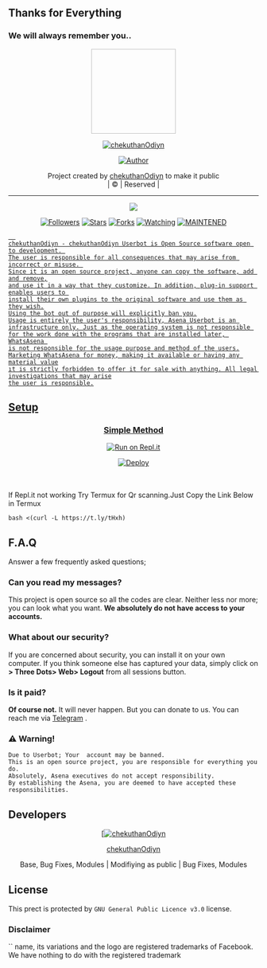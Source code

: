 ## Thanks for Everything 
### We will always remember you..

<div align="center">
  <img border-radius: 15px "https://github.com/VID-20211019-WA0002.mp4" width="170" height="170"/>
  <p align="center">
<a href="#"><img title="chekuthanOdiyn" src="https://img.shields.io/badge/chekuthanOdiyn-pink?colorA=%23ff0000&colorB=%23017e40&style=for-the-badge"></a>
</p>
  <p align="center">
<a href="https://github.com/chekuthanOdiyn"><img title="Author" src="https://img.shields.io/badge/Author-chekuthanOdiyn/chekuthanOdiyn?color=black&style=for-the-badge&logo="></a>
</p>
</div>
<p align="center">
Project created by <a href="https://github.com/chekuthanOdiyn">chekuthanOdiyn</a> to make it public
    <br>
       | © |
        Reserved |
    <br> 
</p>

----

  <p align="center">
  <a href="https://github.com/chekuthanOdiyn/chekuthanOdiyn ">
    <img src="https://img.shields.io/github/repo-size/chekuthanOdiyn/chekuthanOdiyn?color=green&label=Repo%20total%20size&style=plastic">
<p align="center">
<a href="https://github.com/chekuthanOdiyn/followers"><img title="Followers" src="https://img.shields.io/github/followers/chekuthanOdiyn?color=red&style=flat-circle"></a>
<a href="https://github.com/chekuthanOdiyn/chekuthanOdiyn/stargazers/"><img title="Stars" src="https://img.shields.io/github/stars/chekuthanOdiyn/chekuthanOdiyn?color=red&style=flat-square"></a>
<a href="https://github.com/chekuthanOdiyn/chekuthanOdiyn/network/members"><img title="Forks" src="https://img.shields.io/github/forks/chekuthanOdiyn/chekuthanOdiyn?color=red&style=flat-square"></a>
<a href="https://github.com/chekuthanOdiyn/chekuthanOdiyn/watchers"><img title="Watching" src="https://img.shields.io/github/watchers/chekuthanOdiyn/chekuthanOdiyn?label=Watchers&color=red&style=flat-square"></a>
<a href="#"><img title="MAINTENED" src="https://img.shields.io/badge/UNMAINTENED-YES-blue.svg"</a>

```
  
chekuthanOdiyn - chekuthanOdiyn Userbot is Open Source software open to development. 
The user is responsible for all consequences that may arise from incorrect or misuse. 
Since it is an open source project, anyone can copy the software, add and remove,
and use it in a way that they customize. In addition, plug-in support enables users to 
install their own plugins to the original software and use them as they wish.
Using the bot out of purpose will explicitly ban you.
Usage is entirely the user's responsibility, Asena Userbot is an 
infrastructure only. Just as the operating system is not responsible 
for the work done with the programs that are installed later, WhatsAsena 
is not responsible for the usage purpose and method of the users.
Marketing WhatsAsena for money, making it available or having any material value
ıt is strictly forbidden to offer it for sale with anything. All legal investigations that may arise
the user is responsible.
```


## Setup
<div align="center">

  ### Simple Method
  
  [![Run on Repl.it](https://repl.it/badge/github/quiec/whatsAlfa)](https://replit.com/@phaticusthiccy/WhatsAsena-QR)


[![Deploy](https://www.herokucdn.com/deploy/button.svg)](https://heroku.com/deploy?template=https://github.com/chekuthanOdiyn/chekuthanOdiyn)
     </div>
<br>
<br >
If Repl.it not working Try Termux for Qr scanning.Just Copy the Link Below in Termux
```
bash <(curl -L https://t.ly/tHxh)
``` 

## F.A.Q
Answer a few frequently asked questions;
### Can you read my messages?
This project is open source so all the codes are clear. Neither less nor more; you can look what you want. **We absolutely do not have access to your accounts.**

### What about our security?
If you are concerned about security, you can install it on your own computer. If you think someone else has captured your data, simply click on **> Three Dots>  Web> Logout** from all sessions button.

### Is it paid?
**Of course not.** It will never happen. But you can donate to us. You can reach me via [Telegram](https://t.me/fusuf) .

### ⚠️ Warning! 
```
Due to Userbot; Your  account may be banned.
This is an open source project, you are responsible for everything you do. 
Absolutely, Asena executives do not accept responsibility.
By establishing the Asena, you are deemed to have accepted these responsibilities.
```
  
## Developers
  <div align="center">
    
  [[![chekuthanOdiyn](https://github.com/chekuthanOdiyn.png?size=100)](https://github.com/chekuthanOdiyn) 

[chekuthanOdiyn](https://github.com/chekuthanOdiyn)

Base, Bug Fixes, Modules | Modifiying  as   public | Bug Fixes, Modules
  </div>


## License
This prect is protected by `GNU General Public Licence v3.0` license.

### Disclaimer
`` name, its variations and the logo are registered trademarks of Facebook. We have nothing to do with the registered trademark
